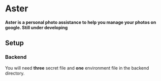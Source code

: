 # Aster
**Aster is a personal photo assistance to help you manage your photos on google. Still under developing**
## Setup
### Backend
You will need **three** secret file and **one** environment file in the backend directory.
